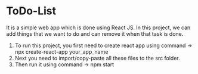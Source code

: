 # ToDo-List
It is a simple web app which is done using React JS. In this project, we can add things that we want to do and can remove it when that task is done.


1) To run this project, you first need to create react app using command ->  npx create-react-app your_app_name
2) Next you need to import/copy-paste all these files to the src folder.
3) Then run it using command -> npm start
